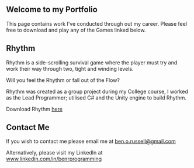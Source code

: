 ## Welcome to my Portfolio

This page contains work I've conducted through out my career. Please feel free to download and play any of the Games linked below.

## Rhythm
Rhythm is a side-scrolling survival game where the player must try and work their way through two, tight and winding levels.

Will you feel the Rhythm or fall out of the Flow?

Rhythm was created as a group project during my College course, I worked as the Lead Programmer; utilised C# and the Unity engine to build Rhythm.

Download Rhythm [here](https://drive.google.com/open?id=1ENbxJAOg3ZKzm7mJuyQzVk5uj8q6_Pek)


## Contact Me
If you wish to contact me please email me at ben.o.russell@gmail.com

Alternatively, please visit my LinkedIn at www.linkedin.com/in/benrprogramming

